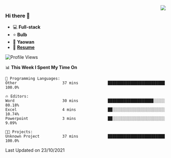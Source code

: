 <img align="right" src="https://github-readme-stats.vercel.app/api?username=LolipopJ&show_icons=true&count_private=true&hide_title=true&include_all_commits=true&theme=vue">

### Hi there 👋

- :computer: **Full-stack**
- :star: **Bulb**
- :pill: **Yaowan**
- :milky_way: [**Resume**](https://cdn.jsdelivr.net/gh/lolipopj/resume/export/resume-en.pdf)

<!--START_SECTION:waka-->
![Profile Views](http://img.shields.io/badge/Profile%20Views-5-blue)

📊 **This Week I Spent My Time On** 

```text
💬 Programming Languages: 
Other                    37 mins             █████████████████████████   100.0%

🔥 Editors: 
Word                     30 mins             ████████████████████░░░░░   80.18% 
Excel                    4 mins              ██░░░░░░░░░░░░░░░░░░░░░░░   10.74% 
Powerpoint               3 mins              ██░░░░░░░░░░░░░░░░░░░░░░░   9.09%

🐱‍💻 Projects: 
Unknown Project          37 mins             █████████████████████████   100.0%

```


 Last Updated on 23/10/2021
<!--END_SECTION:waka-->
